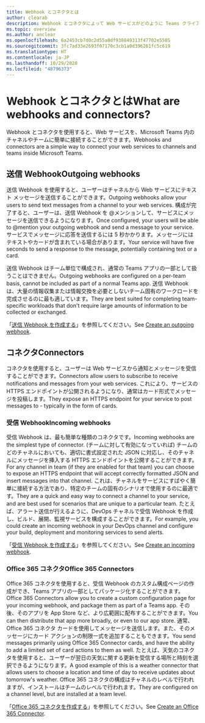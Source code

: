 ```yaml
---
title: Webhook とコネクタとは
author: clearab
description: Webhook とコネクタによって Web サービスがどのように Teams クライアントに接続されるかについて説明します。
ms.topic: overview
ms.author: anclear
ms.openlocfilehash: 6a2453cb7d0c2d55a8df938849313f47702e5585
ms.sourcegitcommit: 3fc7ad33e2693f07170c3cb1a0d396261fc5c619
ms.translationtype: HT
ms.contentlocale: ja-JP
ms.lasthandoff: 10/29/2020
ms.locfileid: "48796373"
---
```

# <a name="what-are-webhooks-and-connectors"></a><span data-ttu-id="1b44a-103">Webhook とコネクタとは</span><span class="sxs-lookup"><span data-stu-id="1b44a-103">What are webhooks and connectors?</span></span>

<span data-ttu-id="1b44a-104">Webhook とコネクタを使用すると、Web サービスを、Microsoft Teams 内のチャネルやチームに簡単に接続することができます。</span><span class="sxs-lookup"><span data-stu-id="1b44a-104">Webhooks and connectors are a simple way to connect your web services to channels and teams inside Microsoft Teams.</span></span> 

## <a name="outgoing-webhooks"></a><span data-ttu-id="1b44a-105">送信 Webhook</span><span class="sxs-lookup"><span data-stu-id="1b44a-105">Outgoing webhooks</span></span>

<span data-ttu-id="1b44a-106">送信 Webhook を使用すると、ユーザーはチャネルから Web サービスにテキスト メッセージを送信することができます。</span><span class="sxs-lookup"><span data-stu-id="1b44a-106">Outgoing webhooks allow your users to send text messages from a channel to your web services.</span></span> <span data-ttu-id="1b44a-107">構成が完了すると、ユーザーは、送信 Webhook を @メンションして、サービスにメッセージを送信できるようになります。</span><span class="sxs-lookup"><span data-stu-id="1b44a-107">Once configured, your users will be able to @mention your outgoing webhook and send a message to your service.</span></span> <span data-ttu-id="1b44a-108">サービスでメッセージに応答を送信するには 5 秒かかります。メッセージにはテキストやカードが含まれている場合があります。</span><span class="sxs-lookup"><span data-stu-id="1b44a-108">Your service will have five seconds to send a response to the message, potentially containing text or a card.</span></span>

<span data-ttu-id="1b44a-109">送信 Webhook はチーム単位で構成され、通常の Teams アプリの一部として扱うことはできません。</span><span class="sxs-lookup"><span data-stu-id="1b44a-109">Outgoing webhooks are configured on a per-team basis, cannot be included as part of a normal Teams app.</span></span> <span data-ttu-id="1b44a-110">送信 Webhook は、大量の情報収集または情報交換を必要としないチーム固有のワークロードを完成させるのに最も適しています。</span><span class="sxs-lookup"><span data-stu-id="1b44a-110">They are best suited for completing team-specific workloads that don't require large amounts of information to be collected or exchanged.</span></span>

<span data-ttu-id="1b44a-111">「[送信 Webhook を作成する](~/webhooks-and-connectors/how-to/add-outgoing-webhook.md)」を参照してください。</span><span class="sxs-lookup"><span data-stu-id="1b44a-111">See [Create an outgoing webhook](~/webhooks-and-connectors/how-to/add-outgoing-webhook.md).</span></span>

## <a name="connectors"></a><span data-ttu-id="1b44a-112">コネクタ</span><span class="sxs-lookup"><span data-stu-id="1b44a-112">Connectors</span></span>

<span data-ttu-id="1b44a-113">コネクタを使用すると、ユーザーは Web サービスから通知とメッセージを受信することができます。</span><span class="sxs-lookup"><span data-stu-id="1b44a-113">Connectors allow users to subscribe to receive notifications and messages from your web services.</span></span> <span data-ttu-id="1b44a-114">これにより、サービスの HTTPS エンドポイントが公開されるようになり、通常はカード形式でメッセージを投稿します。</span><span class="sxs-lookup"><span data-stu-id="1b44a-114">They expose an HTTPS endpoint for your service to post messages to - typically in the form of cards.</span></span>

### <a name="incoming-webhooks"></a><span data-ttu-id="1b44a-115">受信 Webhook</span><span class="sxs-lookup"><span data-stu-id="1b44a-115">Incoming webhooks</span></span>

<span data-ttu-id="1b44a-116">受信 Webhook は、最も簡単な種類のコネクタです。</span><span class="sxs-lookup"><span data-stu-id="1b44a-116">Incoming webhooks are the simplest type of connector.</span></span> <span data-ttu-id="1b44a-117">(チームに対して有効になっていれば) チームのどのチャネルにおいても、適切に書式設定された JSON に対応し、そのチャネルにメッセージを挿入する HTTPS エンドポイントを公開することができます。</span><span class="sxs-lookup"><span data-stu-id="1b44a-117">For any channel in team (if they are enabled for that team) you can choose to expose an HTTPS endpoint that will accept correctly formatted JSON and insert messages into that channel.</span></span> <span data-ttu-id="1b44a-118">これは、チャネルをサービスにすばやく簡単に接続する方法であり、特定のチームの固有のシナリオで使用するのに最適です。</span><span class="sxs-lookup"><span data-stu-id="1b44a-118">They are a quick and easy way to connect a channel to your service, and are best used for scenarios that are unique to a particular team.</span></span> <span data-ttu-id="1b44a-119">たとえば、アラート送信が行えるように、DevOps チャネルで受信 Webhook を作成し、ビルド、展開、監視サービスを構成することができます。</span><span class="sxs-lookup"><span data-stu-id="1b44a-119">For example, you could create an incoming webhook in your DevOps channel and configure your build, deployment and monitoring services to send alerts.</span></span>

<span data-ttu-id="1b44a-120">「[受信 Webhook を作成する](~/webhooks-and-connectors/how-to/add-incoming-webhook.md)」を参照してください。</span><span class="sxs-lookup"><span data-stu-id="1b44a-120">See [Create an incoming webhook](~/webhooks-and-connectors/how-to/add-incoming-webhook.md).</span></span>

### <a name="office-365-connectors"></a><span data-ttu-id="1b44a-121">Office 365 コネクタ</span><span class="sxs-lookup"><span data-stu-id="1b44a-121">Office 365 Connectors</span></span>

<span data-ttu-id="1b44a-122">Office 365 コネクタを使用すると、受信 Webhook のカスタム構成ページの作成ができ、Teams アプリの一部としてパッケージ化することができます。</span><span class="sxs-lookup"><span data-stu-id="1b44a-122">Office 365 Connectors allow you to create a custom configuration page for your incoming webhook, and package them as part of a Teams app.</span></span> <span data-ttu-id="1b44a-123">その後、そのアプリを App Store など、より広範囲に配布することができます。</span><span class="sxs-lookup"><span data-stu-id="1b44a-123">You can then distribute that app more broadly, or even to our app store.</span></span> <span data-ttu-id="1b44a-124">通常、Office 365 コネクタ カードを使用してメッセージを送信します。また、そのメッセージにカード アクションの制限一式を追加することもできます。</span><span class="sxs-lookup"><span data-stu-id="1b44a-124">You send messages primarily using Office 365 Connector cards, and have the ability to add a limited set of card actions to them as well.</span></span> <span data-ttu-id="1b44a-125">たとえば、天気のコネクタを使用すると、ユーザーが翌日の天気に関する更新を受信する場所と時刻を選択できるようになります。</span><span class="sxs-lookup"><span data-stu-id="1b44a-125">A good example of this is a weather connector that allows users to choose a location and time of day to receive updates about tomorrow's weather.</span></span> <span data-ttu-id="1b44a-126">Office 365 コネクタの構成はチャネルのレベルで行われますが、インストールはチームのレベルで行われます。</span><span class="sxs-lookup"><span data-stu-id="1b44a-126">They are configured on a channel level, but are installed at a team level.</span></span>

<span data-ttu-id="1b44a-127">「[Office 365 コネクタを作成する](~/webhooks-and-connectors/how-to/connectors-creating.md)」を参照してください。</span><span class="sxs-lookup"><span data-stu-id="1b44a-127">See [Create an Office 365 Connector](~/webhooks-and-connectors/how-to/connectors-creating.md).</span></span>
